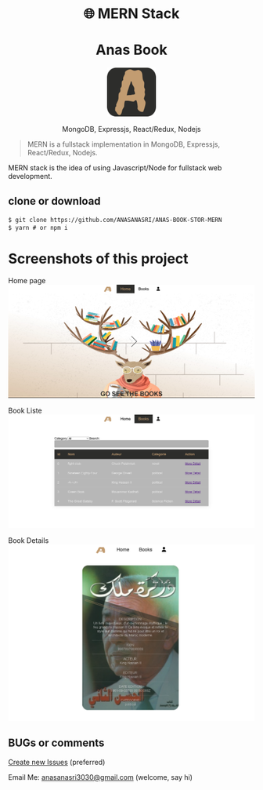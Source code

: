 <h1 align="center">
🌐 MERN Stack
</h1>
<h1 align="center">
Anas Book 
</h1>
<p align="center">
 <img width="100" height="100" src="https://github.com/ANASANASRI/ANAS-BOOK-STOR-MERN/blob/master/frontend/public/logo192.png" />
</p>
<p align="center">
MongoDB, Expressjs, React/Redux, Nodejs
</p>


> MERN is a fullstack implementation in MongoDB, Expressjs, React/Redux, Nodejs.

MERN stack is the idea of using Javascript/Node for fullstack web development.

## clone or download
```terminal
$ git clone https://github.com/ANASANASRI/ANAS-BOOK-STOR-MERN
$ yarn # or npm i
```

# Screenshots of this project

Home page
![Home page](https://github.com/ANASANASRI/ANAS-BOOK-STOR-MERN/blob/master/Screencapture/screencapture-localhost-3000-2023-03-01-12_22_37.png)

Book Liste
![Book Liste](https://github.com/ANASANASRI/ANAS-BOOK-STOR-MERN/blob/master/Screencapture/screencapture-localhost-3000-books-2023-03-01-12_23_53.png)

Book Details
![Book Details](https://github.com/ANASANASRI/ANAS-BOOK-STOR-MERN/blob/master/Screencapture/screencapture-localhost-3000-books-63d3e3293f30b436e967d127-2023-03-01-12_24_30.png)

## BUGs or comments

[Create new Issues](https://github.com/ANASANASRI/ANAS-BOOK-STOR-MERN/issues) (preferred)

Email Me: anasanasri3030@gmail.com (welcome, say hi)
